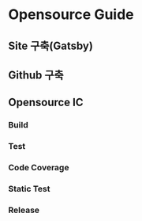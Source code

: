 # Opensource Guide

## Site 구축(Gatsby)

## Github 구축

## Opensource IC
### Build
### Test
### Code Coverage
### Static Test
### Release

